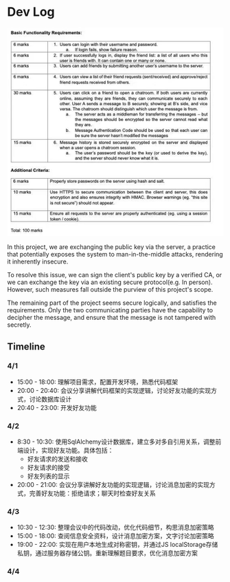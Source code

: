 # Dev Log

![task](task.jpg)

In this project, we are exchanging the public key via the server, a practice that potentially exposes the system to man-in-the-middle attacks, rendering it inherently insecure.

To resolve this issue, we can sign the client's public key by a verified CA, or we can exchange the key via an existing secure protocol(e.g. In person). However, such measures fall outside the purview of this project's scope.

The remaining part of the project seems secure logically, and satisfies the requirements.  Only the two communicating parties have the capability to decipher the message, and ensure that the message is not tampered with secretly.

## Timeline

### 4/1

- 15:00 - 18:00: 理解项目需求，配置开发环境，熟悉代码框架
- 20:00 - 20:40: 会议分享讲解代码框架的实现逻辑，讨论好友功能的实现方式，讨论数据库设计
- 20:40 - 23:00: 开发好友功能

### 4/2

- 8:30 - 10:30: 使用SqlAlchemy设计数据库，建立多对多自引用关系，调整前端设计，实现好友功能。具体包括：
  - 好友请求的发送和接收
  - 好友请求的接受
  - 好友列表的显示
- 20:00 - 21:00: 会议分享讲解好友功能的实现逻辑，讨论消息加密的实现方式，完善好友功能：拒绝请求；聊天时检查好友关系

### 4/3

- 10:30 - 12:30: 整理会议中的代码改动，优化代码细节，构思消息加密策略
- 15:00 - 18:00: 查阅信息安全资料，设计消息加密方案，文字讨论加密策略
- 19:00 - 22:00: 实现在用户本地生成对称密钥，并通过JS localStorage存储私钥，通过服务器存储公钥。重新理解题目要求，优化消息加密方案

### 4/4
